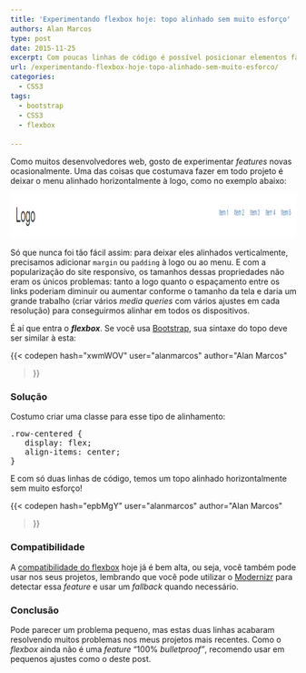 ```yaml
---
title: 'Experimentando flexbox hoje: topo alinhado sem muito esforço'
authors: Alan Marcos
type: post
date: 2015-11-25
excerpt: Com poucas linhas de código é possível posicionar elementos facilmente para páginas responsivas
url: /experimentando-flexbox-hoje-topo-alinhado-sem-muito-esforco/
categories:
  - CSS3
tags:
  - bootstrap
  - CSS3
  - flexbox

---
```

Como muitos desenvolvedores web, gosto de experimentar _features_ novas ocasionalmente. Uma das coisas que costumava fazer em todo projeto é deixar o menu alinhado horizontalmente à logo, como no exemplo abaixo:

[<img class="alignnone wp-image-52030 size-full" src="https://raw.githubusercontent.com/diegoeis/tableless-static-images/master/2015/11/print.png" alt="Exemplo de topo com logo e links" width="1175" height="78" />][1]

Só que nunca foi tão fácil assim: para deixar eles alinhados verticalmente, precisamos adicionar `margin` ou `padding` à logo ou ao menu. E com a popularização do site responsivo, os tamanhos dessas propriedades não eram os únicos problemas: tanto a logo quanto o espaçamento entre os links poderiam diminuir ou aumentar conforme o tamanho da tela e daria um grande trabalho (criar vários _media queries_ com vários ajustes em cada resolução) para conseguirmos alinhar em todos os dispositivos.

É aí que entra o **_flexbox_**. Se você usa <a href="https://getbootstrap.com/" target="_blank">Bootstrap</a>, sua sintaxe do topo deve ser similar à esta:

{{< codepen 
  hash="xwmWOV"
  user="alanmarcos"
  author="Alan Marcos"
>}}

### Solução

Costumo criar uma classe para esse tipo de alinhamento:

<pre class="lang-css">.row-centered {
   display: flex;
   align-items: center;
}
</pre>

E com só duas linhas de código, temos um topo alinhado horizontalmente sem muito esforço!

{{< codepen 
  hash="epbMgY"
  user="alanmarcos"
  author="Alan Marcos"
>}}

### Compatibilidade

A <a href="https://caniuse.com/flexbox" target="_blank">compatibilidade do flexbox</a> hoje já é bem alta, ou seja, você também pode usar nos seus projetos, lembrando que você pode utilizar o <a href="https://modernizr.com/" target="_blank">Modernizr</a> para detectar essa _feature_ e usar um _fallback_ quando necessário.

### Conclusão

Pode parecer um problema pequeno, mas estas duas linhas acabaram resolvendo muitos problemas nos meus projetos mais recentes. Como o _flexbox_ ainda não é uma _feature_ &#8220;100% _bulletproof&#8221;_, recomendo usar em pequenos ajustes como o deste post.

 [1]: https://raw.githubusercontent.com/diegoeis/tableless-static-images/master/2015/11/print.png